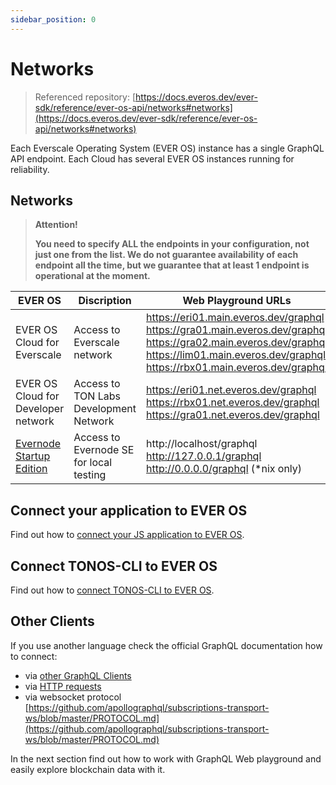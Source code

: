 ```yaml
---
sidebar_position: 0
---
```


# Networks

> Referenced repository: [https://docs.everos.dev/ever-sdk/reference/ever-os-api/networks#networks](https://docs.everos.dev/ever-sdk/reference/ever-os-api/networks#networks)

Each Everscale Operating System (EVER OS) instance has a single GraphQL API endpoint. Each Cloud has several EVER OS instances running for reliability.

## Networks

> **Attention!**
>
> **You need to specify ALL the endpoints in your configuration, not just one from the list. We do not guarantee availability of each endpoint all the time, but we guarantee that at least 1 endpoint is operational at the moment.**

| EVER OS                                                            | Discription                             | Web Playground URLs                                                                                                                                                                                       | HTTP Endpoints                                                                                                                                                         | Websocket Endpoints                                                                                                                                                                                     |
|--------------------------------------------------------------------|-----------------------------------------|-----------------------------------------------------------------------------------------------------------------------------------------------------------------------------------------------------------|------------------------------------------------------------------------------------------------------------------------------------------------------------------------|---------------------------------------------------------------------------------------------------------------------------------------------------------------------------------------------------------|
| EVER OS Cloud for Everscale                                        | Access to Everscale network             | https://eri01.main.everos.dev/graphql  https://gra01.main.everos.dev/graphql  https://gra02.main.everos.dev/graphql  https://lim01.main.everos.dev/graphql  https://rbx01.main.everos.dev/graphql | https://eri01.main.everos.dev/  https://gra01.main.everos.dev/  https://gra02.main.everos.dev/  https://lim01.main.everos.dev/  https://rbx01.main.everos.dev/ | wss://eri01.main.everos.dev/graphql    wss://gra01.main.everos.dev/graphql    wss://gra02.main.everos.dev/graphql    wss://lim01.main.everos.dev/graphql    wss://rbx01.main.everos.dev/graphql |
| EVER OS Cloud for Developer network                                | Access to TON Labs Development Network  | https://eri01.net.everos.dev/graphql  https://rbx01.net.everos.dev/graphql  https://gra01.net.everos.dev/graphql                                                                                      | https://eri01.net.everos.dev/  https://rbx01.net.everos.dev/  https://gra01.net.everos.dev/                                                                        | wss://eri01.net.everos.dev/graphql   wss://rbx01.net.everos.dev/graphql    wss://gra01.net.everos.dev/graphql                                                                                       |
| [Evernode Startup Edition](https://github.com/tonlabs/evernode-se) | Access to Evernode SE for local testing | http://localhost/graphql  http://127.0.0.1/graphql  http://0.0.0.0/graphql  (*nix only)                                                                                                             | http://localhost/  http://127.0.0.1/  http://0.0.0.0/                                                                                                              | wss://localhost                                                                                                                                                                                         |

## Connect your application to EVER OS

Find out how to [connect your JS application to EVER OS](https://docs.everos.dev/ever-sdk/guides/installation/configure_sdk).

## Connect TONOS-CLI to EVER OS

Find out how to [connect TONOS-CLI to EVER OS](https://github.com/tonlabs/tonos-cli#21-set-the-network-and-parameter-values).

## Other Clients

If you use another language check the official GraphQL documentation how to connect:

* via [other GraphQL Clients](https://graphql.org/code/)
* via [HTTP requests](https://graphql.org/learn/serving-over-http/)
* via websocket protocol [https://github.com/apollographql/subscriptions-transport-ws/blob/master/PROTOCOL.md](https://github.com/apollographql/subscriptions-transport-ws/blob/master/PROTOCOL.md)

In the next section find out how to work with GraphQL Web playground and easily explore blockchain data with it.
